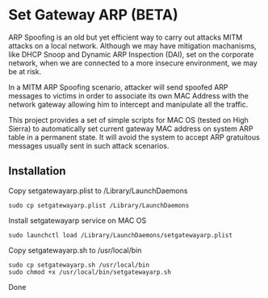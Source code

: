 # Set Gateway ARP (BETA)

ARP Spoofing is an old but yet efficient way to carry out attacks MITM attacks on a local network. Although we may have mitigation machanisms, like DHCP Snoop and Dynamic ARP Inspection (DAI), set on the corporate network, when we are connected to a more insecure environment, we may be at risk.

In a MITM ARP Spoofing scenario, attacker will send spoofed ARP messages to victims in order to associate its own MAC Address with the network gateway allowing him to intercept and manipulate all the traffic.

This project provides a set of simple scripts for MAC OS (tested on High Sierra) to automatically set current gateway MAC address on system ARP table in a permanent state. It will avoid the system to accept ARP gratuitous messages usually sent in such attack scenarios.  

## Installation
  
Copy setgatewayarp.plist to /Library/LaunchDaemons
```
sudo cp setgatewayarp.plist /Library/LaunchDaemons
```
Install setgatewayarp service on MAC OS
```
sudo launchctl load /Library/LaunchDaemons/setgatewayarp.plist
```
Copy setgatewayarp.sh to /usr/local/bin
```
sudo cp setgatewayarp.sh /usr/local/bin
sudo chmod +x /usr/local/bin/setgatewayarp.sh
```
Done
